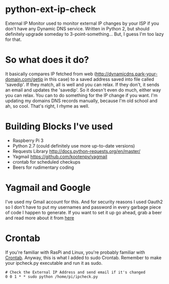 # python-ext-ip-check
External IP Monitor used to monitor external IP changes by your ISP if you don't have any Dynamic DNS service.
Written in Python 2, but should definitely upgrade someday to 3-point-something... But, I guess I'm too lazy for that.

# So what does it do?
It basically compares IP fetched from web (http://dynamicdns.park-your-domain.com/getip in this case) to a saved address saved into file called 'savedip'. If they match, all is well and you can relax. If they don't, it sends an email and updates the 'savedip'. So it doesn't even do much, either way you can relax. You can to do something for the IP change if you want. I'm updating my domains DNS records manually, because I'm old school and ah, so cool. That's right, I rhyme as well.

# Building Blocks I've used
- Raspberry Pi 3
- Python 2.7 (could definitely use more up-to-date versions)
- Requests Library http://docs.python-requests.org/en/master/
- Yagmail https://github.com/kootenpv/yagmail 
- crontab for scheduled checkups
- Beers for rudimentary coding

# Yagmail and Google
I've used my Gmail account for this. And for security reasons I used Oauth2 so I don't have to put my usernames and password in every garbage piece of code I happen to generate. If you want to set it up go ahead, grab a beer and read more about it from [here](https://github.com/kootenpv/yagmail)

# Crontab
If you're familiar with RasPi and Linux, you're probably familiar with [Crontab](http://www.adminschoice.com/crontab-quick-reference). Anyway, this is what I added to sudo Crontab. Remember to make your ipcheck.py executable and run it as sudo.

```
# Check the External IP Address and send email if it's changed
0 0 1 * * sudo python /home/pi/ipcheck.py
